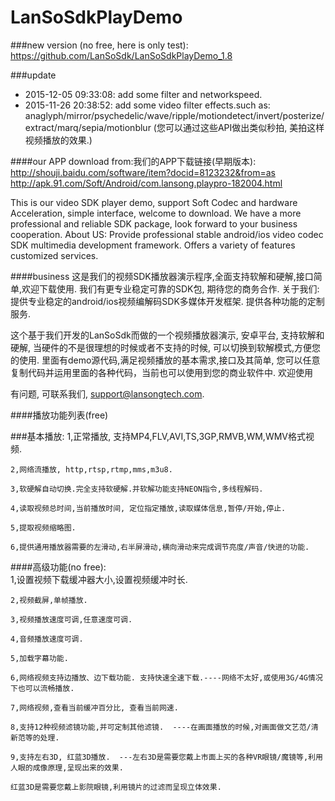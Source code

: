 LanSoSdkPlayDemo
===================================
###new version (no free, here is only test):
	https://github.com/LanSoSdk/LanSoSdkPlayDemo_1.8
		
###update
* 2015-12-05 09:33:08:
  add some filter and networkspeed.
* 2015-11-26 20:38:52:
    add some video filter effects.such as:  anaglyph/mirror/psychedelic/wave/ripple/motiondetect/invert/posterize/extract/marq/sepia/motionblur	(您可以通过这些API做出类似秒拍, 美拍这样视频播放的效果.)
 
####our APP download from:我们的APP下载链接(早期版本):
http://shouji.baidu.com/software/item?docid=8123232&from=as 
http://apk.91.com/Soft/Android/com.lansong.playpro-182004.html

This is our video SDK player demo, support Soft Codec and hardware Acceleration, simple interface, welcome to download. We have a more professional and reliable SDK package, look forward to your business cooperation.  About US: Provide professional stable android/ios video codec SDK multimedia development framework. Offers a variety of features customized services.


####business
这是我们的视频SDK播放器演示程序,全面支持软解和硬解,接口简单,欢迎下载使用. 我们有更专业稳定可靠的SDK包, 期待您的商务合作.  关于我们:提供专业稳定的android/ios视频编解码SDK多媒体开发框架. 提供各种功能的定制服务.   


这个基于我们开发的LanSoSdk而做的一个视频播放器演示, 安卓平台, 支持软解和硬解, 当硬件的不是很理想的时候或者不支持的时候, 可以切换到软解模式,方便您的使用.
里面有demo源代码,满足视频播放的基本需求,接口及其简单, 您可以任意复制代码并运用里面的各种代码，当前也可以使用到您的商业软件中. 
欢迎使用

有问题, 可联系我们, support@lansongtech.com.

####播放功能列表(free)

###基本播放:
	1,正常播放, 支持MP4,FLV,AVI,TS,3GP,RMVB,WM,WMV格式视频.
	
	2,网络流播放, http,rtsp,rtmp,mms,m3u8.
	
	3,软硬解自动切换.完全支持软硬解.并软解功能支持NEON指令,多线程解码.
	
	4,读取视频总时间,当前播放时间, 定位指定播放,读取媒体信息,暂停/开始,停止.
	
	5,提取视频缩略图.
	
	6,提供通用播放器需要的左滑动,右半屏滑动,横向滑动来完成调节亮度/声音/快进的功能.
	
####高级功能(no free):	
	1,设置视频下载缓冲器大小,设置视频缓冲时长.
	
	2,视频截屏,单帧播放.
	
	3,视频播放速度可调,任意速度可调. 
	
	4,音频播放速度可调.
	
	5,加载字幕功能.
	
	6,网络视频支持边播放、边下载功能. 支持快速全速下载.----网络不太好,或使用3G/4G情况下也可以流畅播放.
	
	7,网络视频,查看当前缓冲百分比, 查看当前网速.
	
	8,支持12种视频滤镜功能,并可定制其他滤镜.  ----在画面播放的时候,对画面做文艺范/清新范等的处理.
	
	9,支持左右3D, 红蓝3D播放.  ---左右3D是需要您戴上市面上买的各种VR眼镜/魔镜等,利用人眼的成像原理,呈现出来的效果.
	
	红蓝3D是需要您戴上影院眼镜,利用镜片的过滤而呈现立体效果.
	
      
      
